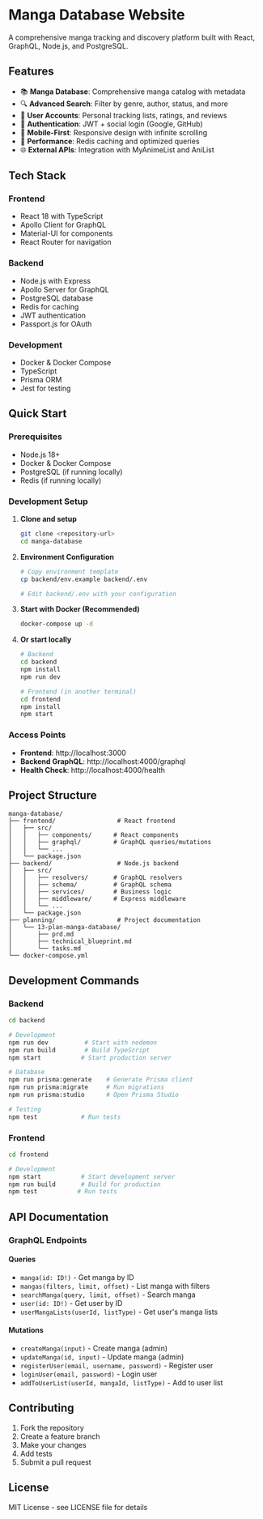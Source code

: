 # Manga Database Website

A comprehensive manga tracking and discovery platform built with React, GraphQL, Node.js, and PostgreSQL.

## Features

- 📚 **Manga Database**: Comprehensive manga catalog with metadata
- 🔍 **Advanced Search**: Filter by genre, author, status, and more
- 👤 **User Accounts**: Personal tracking lists, ratings, and reviews
- 🔐 **Authentication**: JWT + social login (Google, GitHub)
- 📱 **Mobile-First**: Responsive design with infinite scrolling
- 🚀 **Performance**: Redis caching and optimized queries
- 🌐 **External APIs**: Integration with MyAnimeList and AniList

## Tech Stack

### Frontend
- React 18 with TypeScript
- Apollo Client for GraphQL
- Material-UI for components
- React Router for navigation

### Backend
- Node.js with Express
- Apollo Server for GraphQL
- PostgreSQL database
- Redis for caching
- JWT authentication
- Passport.js for OAuth

### Development
- Docker & Docker Compose
- TypeScript
- Prisma ORM
- Jest for testing

## Quick Start

### Prerequisites
- Node.js 18+
- Docker & Docker Compose
- PostgreSQL (if running locally)
- Redis (if running locally)

### Development Setup

1. **Clone and setup**
   ```bash
   git clone <repository-url>
   cd manga-database
   ```

2. **Environment Configuration**
   ```bash
   # Copy environment template
   cp backend/env.example backend/.env
   
   # Edit backend/.env with your configuration
   ```

3. **Start with Docker (Recommended)**
   ```bash
   docker-compose up -d
   ```

4. **Or start locally**
   ```bash
   # Backend
   cd backend
   npm install
   npm run dev
   
   # Frontend (in another terminal)
   cd frontend
   npm install
   npm start
   ```

### Access Points
- **Frontend**: http://localhost:3000
- **Backend GraphQL**: http://localhost:4000/graphql
- **Health Check**: http://localhost:4000/health

## Project Structure

```
manga-database/
├── frontend/                 # React frontend
│   ├── src/
│   │   ├── components/      # React components
│   │   ├── graphql/         # GraphQL queries/mutations
│   │   └── ...
│   └── package.json
├── backend/                  # Node.js backend
│   ├── src/
│   │   ├── resolvers/       # GraphQL resolvers
│   │   ├── schema/          # GraphQL schema
│   │   ├── services/        # Business logic
│   │   ├── middleware/      # Express middleware
│   │   └── ...
│   └── package.json
├── planning/                 # Project documentation
│   └── 13-plan-manga-database/
│       ├── prd.md
│       ├── technical_blueprint.md
│       └── tasks.md
└── docker-compose.yml
```

## Development Commands

### Backend
```bash
cd backend

# Development
npm run dev          # Start with nodemon
npm run build        # Build TypeScript
npm start           # Start production server

# Database
npm run prisma:generate    # Generate Prisma client
npm run prisma:migrate     # Run migrations
npm run prisma:studio      # Open Prisma Studio

# Testing
npm test            # Run tests
```

### Frontend
```bash
cd frontend

# Development
npm start           # Start development server
npm run build       # Build for production
npm test           # Run tests
```

## API Documentation

### GraphQL Endpoints

#### Queries
- `manga(id: ID!)` - Get manga by ID
- `mangas(filters, limit, offset)` - List manga with filters
- `searchManga(query, limit, offset)` - Search manga
- `user(id: ID!)` - Get user by ID
- `userMangaLists(userId, listType)` - Get user's manga lists

#### Mutations
- `createManga(input)` - Create manga (admin)
- `updateManga(id, input)` - Update manga (admin)
- `registerUser(email, username, password)` - Register user
- `loginUser(email, password)` - Login user
- `addToUserList(userId, mangaId, listType)` - Add to user list

## Contributing

1. Fork the repository
2. Create a feature branch
3. Make your changes
4. Add tests
5. Submit a pull request

## License

MIT License - see LICENSE file for details
